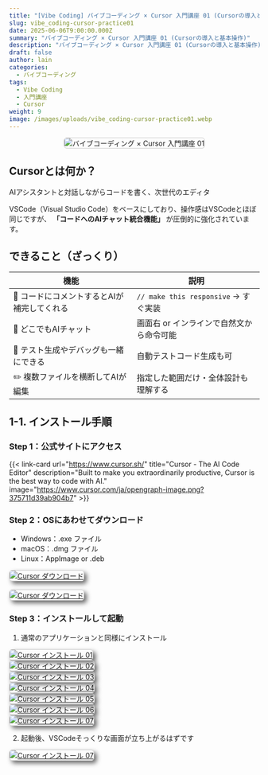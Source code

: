 ```yaml
---
title: "[Vibe Coding] バイブコーディング × Cursor 入門講座 01 (Cursorの導入と基本操作)"
slug: vibe_coding-cursor-practice01
date: 2025-06-06T9:00:00.000Z
summary: "バイブコーディング × Cursor 入門講座 01 (Cursorの導入と基本操作)"
description: "バイブコーディング × Cursor 入門講座 01 (Cursorの導入と基本操作)"
draft: false
author: lain
categories:
  - バイブコーディング
tags:
  - Vibe Coding
  - 入門講座
  - Cursor
weight: 9
image: /images/uploads/vibe_coding-cursor-practice01.webp
---
```



<center>
<img src="/images/uploads/vibe_coding-cursor-practice01.webp"
     alt="バイブコーディング × Cursor 入門講座 01"
     style="max-width:80%; height:auto; border:1px solid #ccc; border-radius:6px; " />
</center>


##  Cursorとは何か？

AIアシスタントと対話しながらコードを書く、次世代のエディタ

VSCode（Visual Studio Code）をベースにしており、操作感はVSCodeとほぼ同じですが、
**「コードへのAIチャット統合機能」** が圧倒的に強化されています。

## できること（ざっくり）

| 機能                                       | 説明                                     |
| ------------------------------------------ | ---------------------------------------- |
| 🤖 コードにコメントするとAIが補完してくれる | `// make this responsive` → すぐ実装     |
| 💬 どこでもAIチャット                       | 画面右 or インラインで自然文から命令可能 |
| 🧪 テスト生成やデバッグも一緒にできる       | 自動テストコード生成も可                 |
| ✏️ 複数ファイルを横断してAIが編集           | 指定した範囲だけ・全体設計も理解する     |


## 1-1. インストール手順

### Step 1：公式サイトにアクセス

{{< link-card url="https://www.cursor.sh/" title="Cursor - The AI Code Editor" description="Built to make you extraordinarily productive, Cursor is the best way to code with AI." image="https://www.cursor.com/ja/opengraph-image.png?375711d39ab904b7" >}}

### Step 2：OSにあわせてダウンロード

- Windows：.exe ファイル
- macOS：.dmg ファイル
- Linux：AppImage or .deb

<a href="/images/uploads/vibe_coding-cursor-practice01-cursor-download.jpg" target="_blank">
<img src="/images/uploads/vibe_coding-cursor-practice01-cursor-download.jpg"
         alt="Cursor ダウンロード"
        loading="lazy" decoding="async" style="max-width:50%; height:auto; border:1px solid #ccc; border-radius:6px; box-shadow: 5px 5px 10px #666" />
</a>

<br />
<br />

<a href="/images/uploads/vibe_coding-cursor-practice01-cursor-download2.jpg" target="_blank">
<img src="/images/uploads/vibe_coding-cursor-practice01-cursor-download2.jpg"
         alt="Cursor ダウンロード"
        loading="lazy" decoding="async" style="max-width:50%; height:auto; border:1px solid #ccc; border-radius:6px; box-shadow: 5px 5px 10px #666" />
</a>




### Step 3：インストールして起動

1. 通常のアプリケーションと同様にインストール


<a href="/images/uploads/vibe_coding-cursor-practice01-cursor-install01.jpg" target="_blank">
<img src="/images/uploads/vibe_coding-cursor-practice01-cursor-install01.jpg"
         alt="Cursor インストール 01"
        loading="lazy" decoding="async" style="max-width:50%; height:auto; border:1px solid #ccc; border-radius:6px; box-shadow: 5px 5px 10px #666" />
</a>

<br>

<a href="/images/uploads/vibe_coding-cursor-practice01-cursor-install02.jpg" target="_blank">
<img src="/images/uploads/vibe_coding-cursor-practice01-cursor-install02.jpg"
         alt="Cursor インストール 02"
        loading="lazy" decoding="async" style="max-width:50%; height:auto; border:1px solid #ccc; border-radius:6px; box-shadow: 5px 5px 10px #666" />
</a>

<br>

<a href="/images/uploads/vibe_coding-cursor-practice01-cursor-install03.jpg" target="_blank">
<img src="/images/uploads/vibe_coding-cursor-practice01-cursor-install03.jpg"
         alt="Cursor インストール 03"
        loading="lazy" decoding="async" style="max-width:50%; height:auto; border:1px solid #ccc; border-radius:6px; box-shadow: 5px 5px 10px #666" />
</a>

<br>

<a href="/images/uploads/vibe_coding-cursor-practice01-cursor-install04.jpg" target="_blank">
<img src="/images/uploads/vibe_coding-cursor-practice01-cursor-install04.jpg"
         alt="Cursor インストール 04"
        loading="lazy" decoding="async" style="max-width:50%; height:auto; border:1px solid #ccc; border-radius:6px; box-shadow: 5px 5px 10px #666" />
</a>

<br>

<a href="/images/uploads/vibe_coding-cursor-practice01-cursor-install05.jpg" target="_blank">
<img src="/images/uploads/vibe_coding-cursor-practice01-cursor-install05.jpg"
         alt="Cursor インストール 05"
        loading="lazy" decoding="async" style="max-width:50%; height:auto; border:1px solid #ccc; border-radius:6px; box-shadow: 5px 5px 10px #666" />
</a>
<br>

<a href="/images/uploads/vibe_coding-cursor-practice01-cursor-install06.jpg" target="_blank">
<img src="/images/uploads/vibe_coding-cursor-practice01-cursor-install06.jpg"
         alt="Cursor インストール 06"
        loading="lazy" decoding="async" style="max-width:50%; height:auto; border:1px solid #ccc; border-radius:6px; box-shadow: 5px 5px 10px #666" />
</a>
<br>

<a href="/images/uploads/vibe_coding-cursor-practice01-cursor-install07.jpg" target="_blank">
<img src="/images/uploads/vibe_coding-cursor-practice01-cursor-install07.jpg"
         alt="Cursor インストール 07"
        loading="lazy" decoding="async" style="max-width:50%; height:auto; border:1px solid #ccc; border-radius:6px; box-shadow: 5px 5px 10px #666" />
</a>

2. 起動後、VSCodeそっくりな画面が立ち上がるはずです


<a href="/images/uploads/vibe_coding-cursor-practice01-cursor-install07.jpg" target="_blank">
<img src="/images/uploads/vibe_coding-cursor-practice01-cursor-install07.jpg"
         alt="Cursor インストール 07"
        loading="lazy" decoding="async" style="max-width:50%; height:auto; border:1px solid #ccc; border-radius:6px; box-shadow: 5px 5px 10px #666" />
</a>












